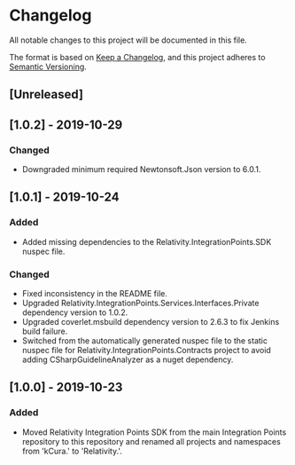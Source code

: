 # Changelog
All notable changes to this project will be documented in this file.

The format is based on [Keep a Changelog](https://keepachangelog.com/en/1.0.0/),
and this project adheres to [Semantic Versioning](https://semver.org/spec/v2.0.0.html).

## [Unreleased]

## [1.0.2] - 2019-10-29
### Changed
- Downgraded minimum required Newtonsoft.Json version to 6.0.1.

## [1.0.1] - 2019-10-24
### Added
- Added missing dependencies to the Relativity.IntegrationPoints.SDK nuspec file.

### Changed
- Fixed inconsistency in the README file.
- Upgraded Relativity.IntegrationPoints.Services.Interfaces.Private dependency version to 1.0.2.
- Upgraded coverlet.msbuild dependency version to 2.6.3 to fix Jenkins build failure.
- Switched from the automatically generated nuspec file to the static nuspec file for Relativity.IntegrationPoints.Contracts project to avoid adding CSharpGuidelineAnalyzer as a nuget dependency.

## [1.0.0] - 2019-10-23
### Added
- Moved Relativity Integration Points SDK from the main Integration Points repository to this repository and renamed all projects and namespaces from 'kCura.' to 'Relativity.'.

